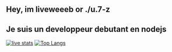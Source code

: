 ## Hey, im liveweeeb or ./u.7-z
## Je suis un developpeur debutant en nodejs

[![live stats](https://github-readme-stats.vercel.app/api?username=liveweeeb13)](https://github.com/anuraghazra/github-readme-stats&theme=cobalt)
[![Top Langs](https://github-readme-stats.vercel.app/api/top-langs/?username=liveweeeb13&layout=compact)](https://github.com/anuraghazra/github-readme-stats&theme=cobalt)
